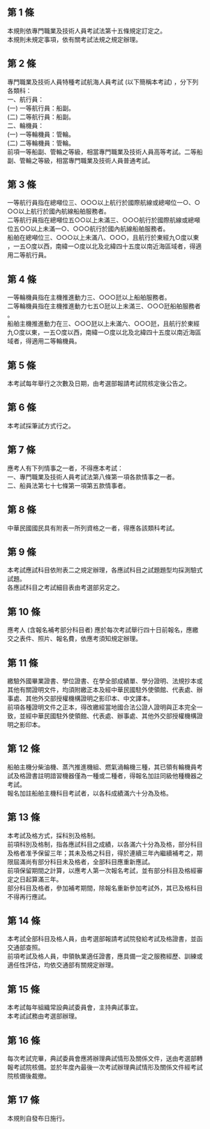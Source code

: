 第 1 條
-------
本規則依專門職業及技術人員考試法第十五條規定訂定之。  
本規則未規定事項，依有關考試法規之規定辦理。

第 2 條
-------
專門職業及技術人員特種考試航海人員考試 (以下簡稱本考試) ，分下列  
各類科：  
一、航行員：  
 (一) 一等航行員：船副。  
 (二) 二等航行員：船副。  
二、輪機員：  
 (一) 一等輪機員：管輪。  
 (二) 二等輪機員：管輪。  
前項一等船副、管輪之等級，相當專門職業及技術人員高等考試。二等船  
副、管輪之等級，相當專門職業及技術人員普通考試。

第 3 條
-------
一等航行員指在總噸位三、○○○以上航行於國際航線或總噸位一○、○  
○○以上航行於國內航線船舶服務者。  
二等航行員指在總噸位五○○以上未滿三、○○○航行於國際航線或總噸  
位五○○以上未滿一○、○○○航行於國內航線船舶服務者。  
船舶在總噸位三、○○○以上未滿八、○○○，且航行於東經九○度以東  
，一五○度以西，南緯一○度以北及北緯四十五度以南近海區域者，得適  
用二等航行員。

第 4 條
-------
一等輪機員指在主機推進動力三、○○○瓩以上船舶服務者。  
二等輪機員指在主機推進動力七五○瓩以上未滿三、○○○瓩船舶服務者  
。  
船舶主機推進動力在三、○○○瓩以上未滿六、○○○瓩，且航行於東經  
九○度以東，一五○度以西，南緯一○度以北及北緯四十五度以南近海區  
域者，得適用二等輪機員。

第 5 條
-------
本考試每年舉行之次數及日期，由考選部報請考試院核定後公告之。

第 6 條
-------
本考試採筆試方式行之。

第 7 條
-------
應考人有下列情事之一者，不得應本考試：  
一、專門職業及技術人員考試法第八條第一項各款情事之一者。  
二、船員法第七十七條第一項第五款情事者。

第 8 條
-------
中華民國國民具有附表一所列資格之一者，得應各該類科考試。

第 9 條
-------
本考試應試科目依附表二之規定辦理，各應試科目之試題題型均採測驗式  
試題。  
各應試科目之考試細目表由考選部另定之。

第 10 條
--------
應考人 (含報名補考部分科目者) 應於每次考試舉行四十日前報名，應繳  
交之表件、照片、報名費，依應考須知規定辦理。

第 11 條
--------
繳驗外國畢業證書、學位證書、在學全部成績單、學分證明、法規抄本或  
其他有關證明文件，均須附繳正本及經中華民國駐外使領館、代表處、辦  
事處、其他外交部授權機構證明之影印本、中文譯本。  
前項各種證明文件之正本，得改繳經當地國合法公證人證明與正本完全一  
致，並經中華民國駐外使領館、代表處、辦事處、其他外交部授權機構證  
明之影印本。

第 12 條
--------
船舶主機分柴油機、蒸汽推進機組、燃氣渦輪機三種，其已領有輪機員考  
試及格證書註明諳習機器僅為一種或二種者，得報名加註同級他種機器之  
考試。  
報名加註船舶主機科目考試者，以各科成績滿六十分為及格。

第 13 條
--------
本考試及格方式，採科別及格制。  
前項科別及格制，指各應試科目之成績，以各滿六十分為及格，部分科目  
及格者准予保留三年；其未及格之科目，得於連續三年內繼續補考之，期  
限屆滿尚有部分科目未及格者，全部科目應重新應試。  
前項保留期間之計算，以應考人第一次報名考試，並有部分科目及格經審  
定之日起算滿三年。  
部分科目及格者，參加補考期間，除報名重新參加考試外，其已及格科目  
不得再行應試。

第 14 條
--------
本考試全部科目及格人員，由考選部報請考試院發給考試及格證書，並函  
交通部查照。  
前項考試及格人員，申領執業適任證書，應具備一定之服務經歷、訓練或  
適任性評估，均依交通部有關規定辦理。

第 15 條
--------
本考試每年組織常設典試委員會，主持典試事宜。  
本考試試務由考選部辦理。

第 16 條
--------
每次考試完畢，典試委員會應將辦理典試情形及關係文件，送由考選部轉  
報考試院核備。並於年度內最後一次考試辦理典試情形及關係文件經考試  
院核備後裁撤。

第 17 條
--------
本規則自發布日施行。

